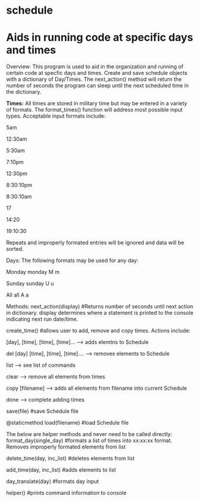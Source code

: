# schedule
# Aids in running code at specific days and times

Overview:
This program is used to aid in the organization and running of certain code at specfic
days and times. Create and save schedule objects with a dictionary of Day/Times. The
next_action() method will return the number of seconds the program can sleep until
the next scheduled time in the dictionary.

<strong>Times:</strong>
All times are stored in military time but may be entered in a variety of formats.
The format_times() function will address most possible input types. Acceptable input 
formats include:

5am

12:30am

5:30am

7:10pm

12:30pm

8:30:10pm

8:30:10am

17

14:20

19:10:30

Repeats and improperly formated entries will be ignored and data will be sorted.

Days:
The following formats may be used for any day:

Monday monday M m 

Sunday sunday U u

All 	all   A a

Methods:
next_action(display) #Returns number of seconds until next action in dictionary. display
determines where a statement is printed to the console indicating next run date/time.

create_time() #allows user to add, remove and copy times. Actions include:

[day], [time], [time], [time]... --> adds elemtns to Schedule

del [day] [time], [time], [time].... --> removes elements to Schedule

list --> see list of commands

clear --> remove all elements from times

copy [filename] --> adds all elements from filename into current Schedule

done --> complete adding times

save(file) #save Schedule file

@staticmethod
load(filename) #load Schedule file

The below are helper methods and never need to be called directly:
format_day(single_day) #formats a list of times into xx:xx:xx format. Removes improperly
formated elements from list

delete_time(day, inc_list) #deletes elements from list

add_time(day, inc_list) #adds elements to list

day_translate(day) #formats day input

helper() #prints command information to console